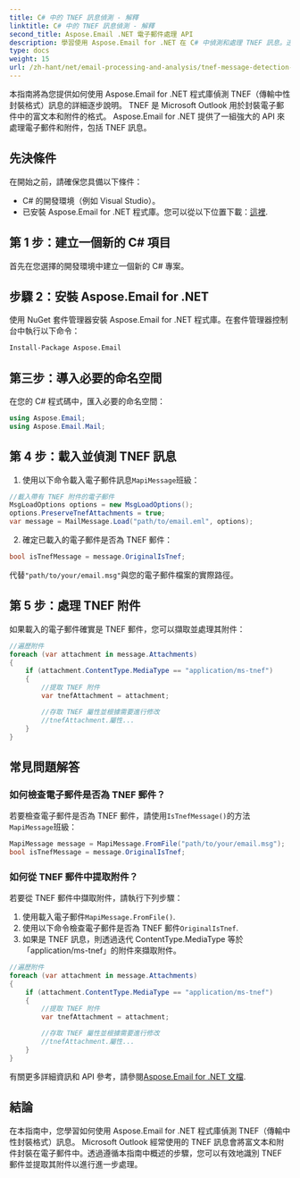 ```yaml
---
title: C# 中的 TNEF 訊息偵測 - 解釋
linktitle: C# 中的 TNEF 訊息偵測 - 解釋
second_title: Aspose.Email .NET 電子郵件處理 API
description: 學習使用 Aspose.Email for .NET 在 C# 中偵測和處理 TNEF 訊息。透過富文本和附件增強電子郵件處理能力。
type: docs
weight: 15
url: /zh-hant/net/email-processing-and-analysis/tnef-message-detection-in-csharp-explained/
---
```


本指南將為您提供如何使用 Aspose.Email for .NET 程式庫偵測 TNEF（傳輸中性封裝格式）訊息的詳細逐步說明。 TNEF 是 Microsoft Outlook 用於封裝電子郵件中的富文本和附件的格式。 Aspose.Email for .NET 提供了一組強大的 API 來處理電子郵件和附件，包括 TNEF 訊息。

## 先決條件

在開始之前，請確保您具備以下條件：

- C# 的開發環境（例如 Visual Studio）。
- 已安裝 Aspose.Email for .NET 程式庫。您可以從以下位置下載：[這裡](https://releases.aspose.com/email/net).

## 第 1 步：建立一個新的 C# 項目

首先在您選擇的開發環境中建立一個新的 C# 專案。

## 步驟 2：安裝 Aspose.Email for .NET

使用 NuGet 套件管理器安裝 Aspose.Email for .NET 程式庫。在套件管理器控制台中執行以下命令：

```bash
Install-Package Aspose.Email
```

## 第三步：導入必要的命名空間

在您的 C# 程式碼中，匯入必要的命名空間：

```csharp
using Aspose.Email;
using Aspose.Email.Mail;
```

## 第 4 步：載入並偵測 TNEF 訊息

1. 使用以下命令載入電子郵件訊息`MapiMessage`班級：

```csharp
//載入帶有 TNEF 附件的電子郵件
MsgLoadOptions options = new MsgLoadOptions();
options.PreserveTnefAttachments = true;
var message = MailMessage.Load("path/to/email.eml", options);
```

2. 確定已載入的電子郵件是否為 TNEF 郵件：

```csharp
bool isTnefMessage = message.OriginalIsTnef;
```

代替`"path/to/your/email.msg"`與您的電子郵件檔案的實際路徑。

## 第 5 步：處理 TNEF 附件

如果載入的電子郵件確實是 TNEF 郵件，您可以擷取並處理其附件：

```csharp
//遍歷附件
foreach (var attachment in message.Attachments)
{
    if (attachment.ContentType.MediaType == "application/ms-tnef")
    {
        //提取 TNEF 附件
        var tnefAttachment = attachment;

        //存取 TNEF 屬性並根據需要進行修改
        //tnefAttachment.屬性...
    }
}
```

## 常見問題解答

### 如何檢查電子郵件是否為 TNEF 郵件？

若要檢查電子郵件是否為 TNEF 郵件，請使用`IsTnefMessage()`的方法`MapiMessage`班級：

```csharp
MapiMessage message = MapiMessage.FromFile("path/to/your/email.msg");
bool isTnefMessage = message.OriginalIsTnef;
```

### 如何從 TNEF 郵件中提取附件？

若要從 TNEF 郵件中擷取附件，請執行下列步驟：

1. 使用載入電子郵件`MapiMessage.FromFile()`.
2. 使用以下命令檢查電子郵件是否為 TNEF 郵件`OriginalIsTnef`.
3. 如果是 TNEF 訊息，則透過迭代 ContentType.MediaType 等於「application/ms-tnef」的附件來擷取附件。

```csharp
//遍歷附件
foreach (var attachment in message.Attachments)
{
    if (attachment.ContentType.MediaType == "application/ms-tnef")
    {
        //提取 TNEF 附件
        var tnefAttachment = attachment;

        //存取 TNEF 屬性並根據需要進行修改
        //tnefAttachment.屬性...
    }
}
```

有關更多詳細資訊和 API 參考，請參閱[Aspose.Email for .NET 文檔](https://reference.aspose.com/email/net/).

## 結論

在本指南中，您學習如何使用 Aspose.Email for .NET 程式庫偵測 TNEF（傳輸中性封裝格式）訊息。 Microsoft Outlook 經常使用的 TNEF 訊息會將富文本和附件封裝在電子郵件中。透過遵循本指南中概述的步驟，您可以有效地識別 TNEF 郵件並提取其附件以進行進一步處理。


